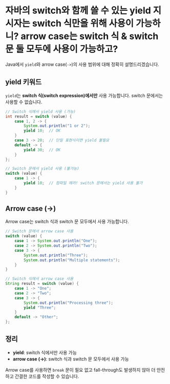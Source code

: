 # 자바의 switch와 함께 쓸 수 있는 yield 지시자는 switch 식만을 위해 사용이 가능하니? arrow case는 switch 식 & switch 문 둘 모두에 사용이 가능하고?
Java에서 `yield`와 arrow case(`->`)의 사용 범위에 대해 정확히 설명드리겠습니다.

## yield 키워드
`yield`는 **switch 식(switch expression)에서만** 사용 가능합니다. switch 문에서는 사용할 수 없습니다.

```java
// Switch 식에서 yield 사용 (가능)
int result = switch (value) {
    case 1, 2 -> {
        System.out.println("1 or 2");
        yield 10;  // OK
    }
    case 3 -> 20;  // 단일 표현식이면 yield 불필요
    default -> {
        yield 30;  // OK
    }
};

// Switch 문에서 yield 사용 (불가능)
switch (value) {
    case 1 -> {
        yield 10;  // 컴파일 에러! switch 문에서는 yield 사용 불가
    }
}
```

## Arrow case (->)
Arrow case는 switch 식과 switch 문 모두에서 사용 가능합니다.

```java
// Switch 문에서 arrow case 사용
switch (value) {
    case 1 -> System.out.println("One");
    case 2 -> System.out.println("Two");
    case 3 -> {
        System.out.println("Three");
        System.out.println("Multiple statements");
    }
}

// Switch 식에서 arrow case 사용
String result = switch (value) {
    case 1 -> "One";
    case 2 -> "Two";
    case 3 -> {
        System.out.println("Processing three");
        yield "Three";
    }
    default -> "Other";
};
```

## 정리
- **yield**: switch 식에서만 사용 가능
- **arrow case (->)**: switch 식과 switch 문 모두에서 사용 가능

Arrow case를 사용하면 `break` 문이 필요 없고 fall-through도 발생하지 않아 더 안전하고 간결한 코드를 작성할 수 있습니다.